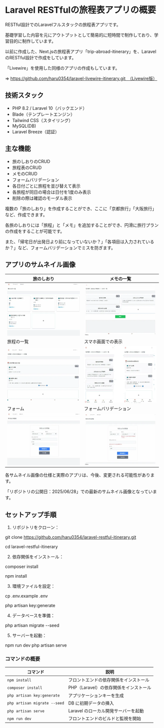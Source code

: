# Laravel RESTfulの旅程表アプリの概要

RESTful設計でのLaravelフルスタックの旅程表アプリです。

基礎学習した内容を元にアウトプットとして簡易的に短時間で制作しており、学習目的に制作しています。

以前に作成した、Next.jsの旅程表アプリ「trip-abroad-itinerary」を、LaravelのRESTful設計で作成をしています。

「Livewire」を使用した同様のアプリの作成もしています。

⇒ https://github.com/haru0354/laravel-livewire-itinerary.git　（Livewire版）

## 技術スタック

- PHP 8.2 / Laravel 10（バックエンド）
- Blade（テンプレートエンジン）
- Tailwind CSS（スタイリング）
- MySQL(DB)
- Laravel Breeze（認証）

## 主な機能

- 旅のしおりのCRUD
- 旅程表のCRUD
- メモのCRUD
- フォームバリデーション
- 各日付ごとに旅程を並び替えて表示
- 各旅程が同日の場合は日付を1度のみ表示
- 削除の際は確認のモーダル表示

複数の「旅のしおり」を作成することができ、ここに「京都旅行」「大阪旅行」など、作成できます。

各旅のしおりには「旅程」と「メモ」を追加することができ、円滑に旅行プランの作成をすることが可能です。

また、「帰宅日が出発日より前になっていないか？」「各項目は入力されているか？」など、フォームバリデーションでミスを防ぎます。

## アプリのサムネイル画像

|旅のしおり | メモの一覧 |
|-------|-------|
| ![旅のしおり](/public/image/laravel-restful-shiori.webp) | ![メモの一覧](/public/image/laravel-restful-memo.webp) |
| 旅程の一覧 | スマホ画面での表示 |
| ![旅程の一覧](/public/image/laravel-restful-ryoteihyou.webp) | ![スマホ画面での表示](/public/image/laravel-restful-sumaho.webp) |
| フォーム | フォームバリデーション |
| ![フォーム](/public/image/laravel-restful-form01.webp) | ![フォームバリデーション](/public/image/laravel-restful-form.webp) |

各サムネイル画像の仕様と実際のアプリは、今後、変更される可能性があります。

「リポジトリの公開日：2025/06/28」での最新のサムネイル画像となっています。

## セットアップ手順

1. リポジトリをクローン：

git clone https://github.com/haru0354/laravel-restful-itinerary.git

cd laravel-restful-itinerary

2. 依存関係をインストール：

composer install

npm install

3. 環境ファイルを設定：

cp .env.example .env

php artisan key:generate

4. データベースを準備：

php artisan migrate --seed

5. サーバーを起動：

npm run dev
php artisan serve

### コマンドの概要

| コマンド                     | 説明                                   |
| ---------------------------- | -------------------------------------- |
| `npm install`                | フロントエンドの依存関係をインストール |
| `composer install`           | PHP（Laravel）の依存関係をインストール |
| `php artisan key:generate`   | アプリケーションキーを生成             |
| `php artisan migrate --seed` | DB に初期データの挿入                  |
| `php artisan serve`          | Laravel のローカル開発サーバーを起動   |
| `npm run dev`                | フロントエンドのビルドと監視を開始     |

